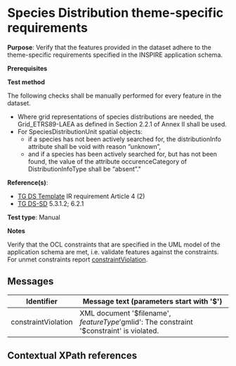 # Species Distribution theme-specific requirements

**Purpose**: Verify that the features provided in the dataset adhere to the theme-specific requirements specified in the INSPIRE application schema.

**Prerequisites**

**Test method**

The following checks shall be manually performed for every feature in the dataset.

* Where grid representations of species distributions are needed, the Grid_ETRS89-LAEA as defined in Section 2.2.1 of Annex II shall be used.
* For SpeciesDistributionUnit spatial objects:
	* if a species has not been actively searched for, the distributionInfo attribute shall be void with reason “unknown”,
	* and if a species has been actively searched for, but has not been found, the value of the attribute occurenceCategory of DistributionInfoType shall be “absent”."


**Reference(s)**: 

* [TG DS Template](./README.md#ref_TG_DS_tmpl) IR requirement Article 4 (2)
* [TG DS-SD](./README.md#ref_TG_DS_SD) 5.3.1.2; 6.2.1

**Test type**: Manual

**Notes** 

Verify that the OCL constraints that are specified in the UML model of the application schema are met, i.e. validate features against the constraints. For unmet constraints report [constraintViolation](#constraintViolation).

## Messages

Identifier  |  Message text (parameters start with '$')
---------------------------------------------------------- | -------------------------------------------------------------------------
constraintViolation <a name="constraintViolation"/>  |  XML document '$filename', $featureType '$gmlid': The constraint '$constraint' is violated.

## Contextual XPath references

